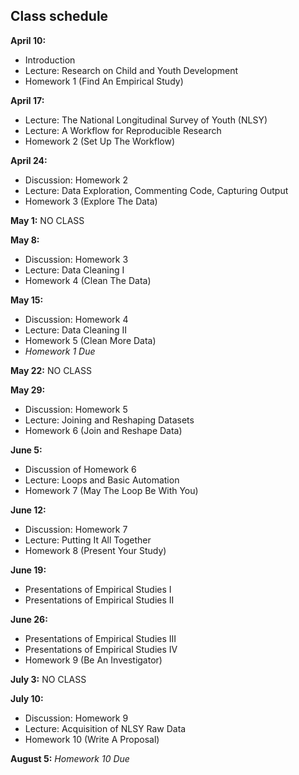 ## Class schedule

**April 10:**
 
* Introduction
* Lecture: Research on Child and Youth Development
* Homework 1 (Find An Empirical Study) [<i class="fa fa-file-pdf-o" aria-hidden="true"></i>](https://mfr.osf.io/render?url=https://osf.io/seur6/?action=download%26mode=render)

**April 17:**

* Lecture: The National Longitudinal Survey of Youth (NLSY)
* Lecture: A Workflow for Reproducible Research
* Homework 2 (Set Up The Workflow) [<i class="fa fa-file-pdf-o" aria-hidden="true"></i>](https://mfr.osf.io/render?url=https://osf.io/538wa/?action=download%26mode=render)

**April 24:**

* Discussion: Homework 2
* Lecture: Data Exploration, Commenting Code, Capturing Output
* Homework 3 (Explore The Data) [<i class="fa fa-file-pdf-o" aria-hidden="true"></i>](https://mfr.osf.io/render?url=https://osf.io/ps3dg/?action=download%26mode=render)

**May 1:** NO CLASS

**May 8:**

* Discussion: Homework 3
* Lecture: Data Cleaning I
* Homework 4 (Clean The Data) [<i class="fa fa-file-pdf-o" aria-hidden="true"></i>](https://mfr.osf.io/render?url=https://osf.io/5eck8/?action=download%26mode=render)

**May 15:**

* Discussion: Homework 4
* Lecture: Data Cleaning II
* Homework 5 (Clean More Data)
* *Homework 1 Due*

**May 22:** NO CLASS

**May 29:**

* Discussion: Homework 5
* Lecture: Joining and Reshaping Datasets
* Homework 6 (Join and Reshape Data)

**June 5:**

* Discussion of Homework 6
* Lecture: Loops and Basic Automation
* Homework 7 (May The Loop Be With You)

**June 12:**

* Discussion: Homework 7
* Lecture: Putting It All Together
* Homework 8 (Present Your Study) [<i class="fa fa-file-pdf-o" aria-hidden="true"></i>](https://mfr.osf.io/render?url=https://osf.io/vbdy4/?action=download%26mode=render)

**June 19:** 

* Presentations of Empirical Studies I
* Presentations of Empirical Studies II

**June 26:** 

* Presentations of Empirical Studies III
* Presentations of Empirical Studies IV
* Homework 9 (Be An Investigator) [<i class="fa fa-file-pdf-o" aria-hidden="true"></i>](https://mfr.osf.io/render?url=https://osf.io/s2wkm/?action=download%26mode=render)

**July 3:** NO CLASS

**July 10:**

* Discussion: Homework 9
* Lecture: Acquisition of NLSY Raw Data
* Homework 10 (Write A Proposal) [<i class="fa fa-file-pdf-o" aria-hidden="true"></i>](https://mfr.osf.io/render?url=https://osf.io/cv356/?action=download%26mode=render)

**August 5:** *Homework 10 Due*
